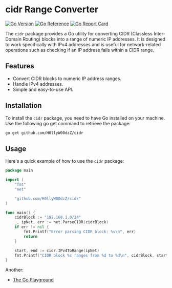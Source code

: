 # cidr Range Converter

[![Go Version](https://img.shields.io/badge/1.22.1-gray?style=flat&logo=go&logoWidth=15)](https://github.com/H0llyW00dzZ/cidr/blob/master/go.mod#L3)
[![Go Reference](https://pkg.go.dev/badge/github.com/H0llyW00dzZ/cidr.svg)](https://pkg.go.dev/github.com/H0llyW00dzZ/cidr)
[![Go Report Card](https://goreportcard.com/badge/github.com/H0llyW00dzZ/cidr)](https://goreportcard.com/report/github.com/H0llyW00dzZ/cidr)

The `cidr` package provides a Go utility for converting CIDR (Classless Inter-Domain Routing) blocks into a range of numeric IP addresses. It is designed to work specifically with IPv4 addresses and is useful for network-related operations such as checking if an IP address falls within a CIDR range.

## Features

- Convert CIDR blocks to numeric IP address ranges.
- Handle IPv4 addresses.
- Simple and easy-to-use API.

## Installation

To install the `cidr` package, you need to have Go installed on your machine. Use the following go get command to retrieve the package:

```sh
go get github.com/H0llyW00dzZ/cidr
```

## Usage

Here's a quick example of how to use the `cidr` package:

```go
package main

import (
    "fmt"
    "net"

    "github.com/H0llyW00dzZ/cidr"
)

func main() {
    cidrBlock := "192.168.1.0/24"
    _, ipNet, err := net.ParseCIDR(cidrBlock)
    if err != nil {
        fmt.Printf("Error parsing CIDR block: %v\n", err)
        return
    }

    start, end := cidr.IPv4ToRange(ipNet)
    fmt.Printf("CIDR block %s ranges from %d to %d\n", cidrBlock, start, end)
}
```

Another:

- [The Go Playground](https://go.dev/play/p/Nbh-xA2ecN6)

